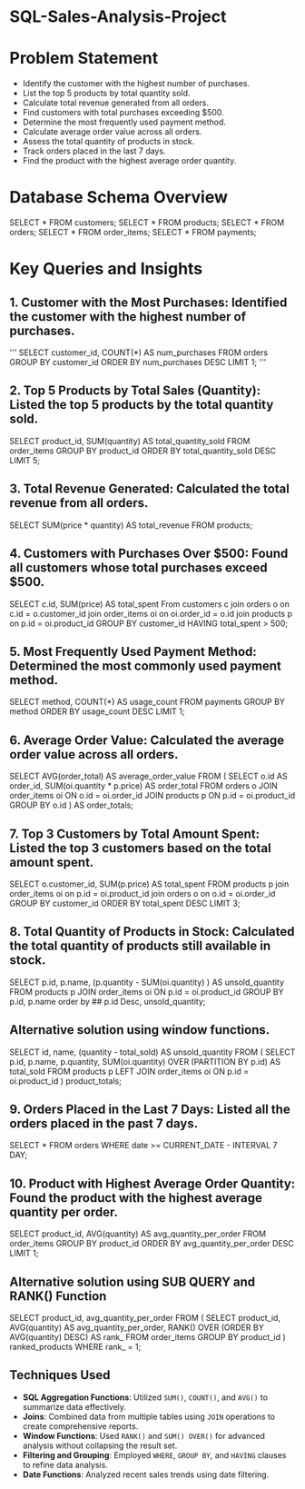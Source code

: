 # SQL-Sales-Analysis-Project

# Problem Statement
- Identify the customer with the highest number of purchases.
- List the top 5 products by total quantity sold.
- Calculate total revenue generated from all orders.
- Find customers with total purchases exceeding $500.
- Determine the most frequently used payment method.
- Calculate average order value across all orders.
- Assess the total quantity of products in stock.
- Track orders placed in the last 7 days.
- Find the product with the highest average order quantity.

# Database Schema Overview
SELECT * FROM customers;
SELECT * FROM products;
SELECT * FROM orders;
SELECT * FROM order_items;
SELECT * FROM payments;

# Key Queries and Insights

## 1. Customer with the Most Purchases: Identified the customer with the highest number of purchases.
'''
SELECT customer_id, COUNT(*) AS num_purchases
FROM orders
GROUP BY customer_id
ORDER BY num_purchases DESC
LIMIT 1;
'''

## 2. Top 5 Products by Total Sales (Quantity): Listed the top 5 products by the total quantity sold.
SELECT product_id, SUM(quantity) AS total_quantity_sold
FROM order_items
GROUP BY product_id
ORDER BY total_quantity_sold DESC
LIMIT 5;


## 3. Total Revenue Generated: Calculated the total revenue from all orders.
SELECT SUM(price * quantity) AS total_revenue
FROM products;

## 4. Customers with Purchases Over $500: Found all customers whose total purchases exceed $500.
SELECT c.id, SUM(price) AS total_spent
From customers c
join orders o
on c.id = o.customer_id
join order_items oi
on oi.order_id = o.id
join products p
on p.id = oi.product_id 
GROUP BY customer_id
HAVING total_spent > 500;

## 5. Most Frequently Used Payment Method: Determined the most commonly used payment method.
SELECT method, COUNT(*) AS usage_count
FROM payments
GROUP BY method
ORDER BY usage_count DESC
LIMIT 1;

## 6. Average Order Value: Calculated the average order value across all orders.
SELECT AVG(order_total) AS average_order_value
FROM (
    SELECT o.id AS order_id, SUM(oi.quantity * p.price) AS order_total
    FROM orders o
    JOIN order_items oi ON o.id = oi.order_id
    JOIN products p ON p.id = oi.product_id
    GROUP BY o.id
) AS order_totals;

## 7. Top 3 Customers by Total Amount Spent: Listed the top 3 customers based on the total amount spent.

SELECT o.customer_id, SUM(p.price) AS total_spent
FROM products p
join order_items oi
on p.id = oi.product_id
join orders o
on o.id = oi.order_id
GROUP BY customer_id
ORDER BY total_spent DESC
LIMIT 3;

## 8. Total Quantity of Products in Stock: Calculated the total quantity of products still available in stock.
SELECT p.id, p.name, (p.quantity - SUM(oi.quantity) ) AS unsold_quantity
FROM products p
JOIN order_items oi
ON p.id = oi.product_id
GROUP BY p.id, p.name
order by ## p.id Desc,
unsold_quantity;

## Alternative solution using window functions.

SELECT id, name, 
       (quantity - total_sold) AS unsold_quantity
FROM (
    SELECT p.id, p.name, p.quantity,
           SUM(oi.quantity) OVER (PARTITION BY p.id) AS total_sold
    FROM products p
    LEFT JOIN order_items oi ON p.id = oi.product_id
) product_totals;

## 9. Orders Placed in the Last 7 Days: Listed all the orders placed in the past 7 days.
SELECT *
FROM orders
WHERE date >= CURRENT_DATE - INTERVAL 7 DAY;

## 10. Product with Highest Average Order Quantity: Found the product with the highest average quantity per order.

SELECT product_id, AVG(quantity) AS avg_quantity_per_order
FROM order_items
GROUP BY product_id
ORDER BY avg_quantity_per_order DESC
LIMIT 1;

## Alternative solution using SUB QUERY and RANK() Function

SELECT product_id, avg_quantity_per_order
FROM (
    SELECT product_id, 
           AVG(quantity) AS avg_quantity_per_order,
           RANK() OVER (ORDER BY AVG(quantity) DESC) AS rank_
    FROM order_items
    GROUP BY product_id
) ranked_products
WHERE rank_ = 1;

## Techniques Used
- **SQL Aggregation Functions**: Utilized `SUM()`, `COUNT()`, and `AVG()` to summarize data effectively.
- **Joins**: Combined data from multiple tables using `JOIN` operations to create comprehensive reports.
- **Window Functions**: Used `RANK()` and `SUM() OVER()` for advanced analysis without collapsing the result set.
- **Filtering and Grouping**: Employed `WHERE`, `GROUP BY`, and `HAVING` clauses to refine data analysis.
- **Date Functions**: Analyzed recent sales trends using date filtering.
